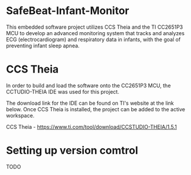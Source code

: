 # SafeBeat-Infant-Monitor
 This embedded software project utilizes CCS Theia and the TI CC2651P3 MCU to develop an advanced monitoring system that tracks and analyzes ECG (electrocardiogram) and respiratory data in infants, with the goal of preventing infant sleep apnea.

# CCS Theia
In order to build and load the software onto the CC2651P3 MCU, the CCTUDIO-THEIA IDE was used for this project.

The download link for the IDE can be found on TI's website at the link below. Once CCS Theia is installed, the project can be added to the active workspace.

CCS Theia - https://www.ti.com/tool/download/CCSTUDIO-THEIA/1.5.1

# Setting up version comtrol
TODO
